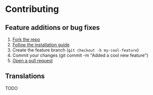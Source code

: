 # Contributing

## Feature additions or bug fixes

1. [Fork the repo](https://github.com/SnailyCAD/snaily-cadv4/fork)
2. [Follow the installation guide](https://cad-docs.netlify.app/install)
3. Create the feature branch (`git checkout -b my-cool-feature`)
4. Commit your changes (git commit -m "Added a cool new feature")
5. [Open a pull request](https://github.com/Dev-CasperTheGhost/snaily-cadv3/pulls)

## Translations

TODO
